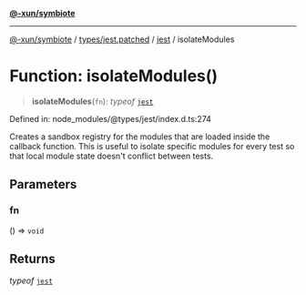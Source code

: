 [**@-xun/symbiote**](../../../../../README.md)

***

[@-xun/symbiote](../../../../../README.md) / [types/jest.patched](../../../README.md) / [jest](../README.md) / isolateModules

# Function: isolateModules()

> **isolateModules**(`fn`): *typeof* [`jest`](../README.md)

Defined in: node\_modules/@types/jest/index.d.ts:274

Creates a sandbox registry for the modules that are loaded inside the callback function.
This is useful to isolate specific modules for every test so that local module state doesn't conflict between tests.

## Parameters

### fn

() => `void`

## Returns

*typeof* [`jest`](../README.md)
